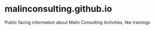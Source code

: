 # malinconsulting.github.io
Public facing information about Malin Consulting Activities, like trainings
